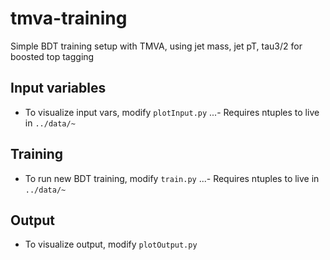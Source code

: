 # tmva-training

Simple BDT training setup with TMVA, using jet mass, jet pT, tau3/2 for boosted top tagging

## Input variables

- To visualize input vars, modify `plotInput.py`
...- Requires ntuples to live in `../data/~`

## Training

- To run new BDT training, modify `train.py`
...- Requires ntuples to live in `../data/~` 

## Output
- To visualize output, modify `plotOutput.py`
